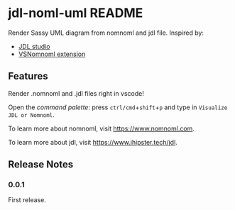 # jdl-noml-uml README

Render Sassy UML diagram from nomnoml and jdl file.
Inspired by:

- [JDL studio](https://github.com/jhipster/jdl-studio)
- [VSNomnoml extension](https://github.com/mr-josh/vsnomnoml)

## Features

Render .nomnoml and .jdl files right in vscode!

Open the _command palette_: press `ctrl/cmd`+`shift`+`p` and type in `Visualize JDL or Nomnoml`.

To learn more about nomnoml, visit <https://www.nomnoml.com>.

To learn more about jdl, visit <https://www.jhipster.tech/jdl>.

## Release Notes

### 0.0.1

First release.
